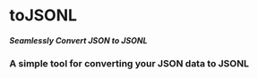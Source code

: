 # toJSONL

##### Seamlessly Convert JSON to JSONL

### A simple tool for converting your JSON data to JSONL

